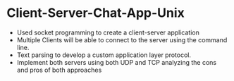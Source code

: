 # Client-Server-Chat-App-Unix

- Used socket programming to create a client-server application
- Multiple Clients will be able to connect to the server using the command line.
- Text parsing to develop a custom application layer protocol.
- Implement both servers using both UDP and TCP analyzing the cons and pros of both approaches
